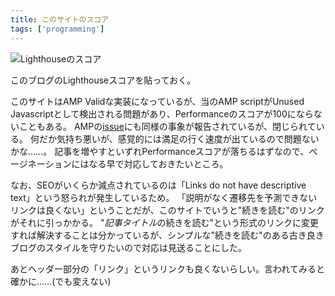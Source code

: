 ```yaml
---
title: このサイトのスコア
tags: ['programming']
---
```


![Lighthouseのスコア](https://cdn-ak.f.st-hatena.com/images/fotolife/h/hachipochi/20210813/20210813022750.png "Lighthouseのスコア")

このブログのLighthouseスコアを貼っておく。

このサイトはAMP Validな実装になっているが、当のAMP scriptがUnused Javascriptとして検出される問題があり、Performanceのスコアが100にならないこともある。
AMPの[issue](https://github.com/ampproject/amphtml/issues/28638)にも同様の事象が報告されているが、閉じられている。
何だか気持ち悪いが、感覚的には満足の行く速度が出ているので問題ないかな……。
記事を増やすといずれPerformanceスコアが落ちるはずなので、ページネーションにはなる早で対応しておきたいところ。

なお、SEOがいくらか減点されているのは「Links do not have descriptive text」という怒られが発生しているため。
「説明がなく遷移先を予測できないリンクは良くない」ということだが、このサイトでいうと"続きを読む"のリンクがそれに引っかかる。
"*記事タイトル*の続きを読む"という形式のリンクに変更すれば解決することは分かっているが、シンプルな"続きを読む"のある古き良きブログのスタイルを守りたいので対応は見送ることにした。

あとヘッダー部分の「リンク」というリンクも良くないらしい。言われてみると確かに……(でも変えない)
